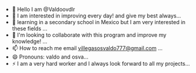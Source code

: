 - 👋 Hello I am @Valdoovdlr
- 👀  I am interested in improving every day! and give my best always...
- 🌱 learning in a secondary school in Mexico but I am very interested in these fields    ...
- 💞️ I'm looking to collaborate with this program and improve my knowledge! ...
- 📫 How to reach me email villegasosvaldo777@gmail.com ...
- 😄 Pronouns: valdo and osva...
- ⚡ I am a very hard worker and I always look forward to all my projects...

<!---
Valdoovdlr/Valdoovdlr is a ✨ special ✨ repository because its `README.md` (this file) appears on your GitHub profile.
You can click the Preview link to take a look at your changes.
--->
